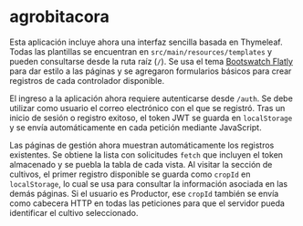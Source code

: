 # agrobitacora

Esta aplicación incluye ahora una interfaz sencilla basada en Thymeleaf.
Todas las plantillas se encuentran en `src/main/resources/templates` y
pueden consultarse desde la ruta raíz (`/`). Se usa el tema
[Bootswatch Flatly](https://bootswatch.com/flatly/) para dar estilo a las
páginas y se agregaron formularios básicos para crear registros de cada
controlador disponible.

El ingreso a la aplicación ahora requiere autenticarse desde `/auth`. Se debe
utilizar como usuario el correo electrónico con el que se registró. Tras un
inicio de sesión o registro exitoso, el token JWT se guarda en `localStorage` y
se envía automáticamente en cada petición mediante JavaScript.

Las páginas de gestión ahora muestran automáticamente los registros existentes.
Se obtiene la lista con solicitudes `fetch` que incluyen el token almacenado y se
puebla la tabla de cada vista. Al visitar la sección de cultivos, el primer
registro disponible se guarda como `cropId` en `localStorage`, lo cual se usa
para consultar la información asociada en las demás páginas. Si el usuario es
Productor, ese `cropId` también se envía como cabecera HTTP en todas las
peticiones para que el servidor pueda identificar el cultivo seleccionado.
